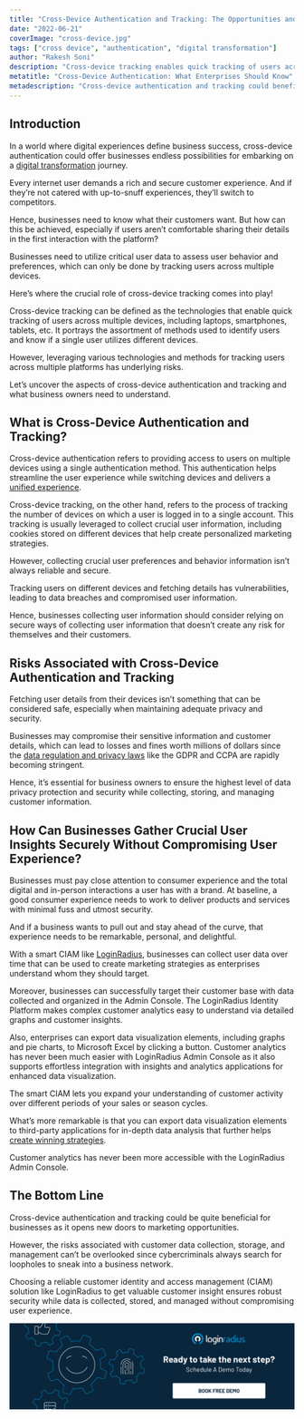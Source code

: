 ```yaml
---
title: "Cross-Device Authentication and Tracking: The Opportunities and Underlying Privacy Risks"
date: "2022-06-21"
coverImage: "cross-device.jpg"
tags: ["cross device", "authentication", "digital transformation"]
author: "Rakesh Soni"
description: "Cross-device tracking enables quick tracking of users across multiple devices. However, leveraging such technologies across multiple platforms has underlying risks. This post uncovers the aspects of cross-device authentication and what business owners need to understand."
metatitle: "Cross-Device Authentication: What Enterprises Should Know"
metadescription: "Cross-device authentication and tracking could benefit business marketing, but associated privacy concerns can’t be overlooked. Read on to know more."
---
```


## Introduction

In a world where digital experiences define business success, cross-device authentication could offer businesses endless possibilities for embarking on a [digital transformation](https://www.loginradius.com/blog/identity/enterprise-needs-digital-business-transformation-strategy/) journey. 

Every internet user demands a rich and secure customer experience. And if they’re not catered with up-to-snuff experiences, they’ll switch to competitors. 

Hence, businesses need to know what their customers want. But how can this be achieved, especially if users aren’t comfortable sharing their details in the first interaction with the platform? 

Businesses need to utilize critical user data to assess user behavior and preferences, which can only be done by tracking users across multiple devices. 

Here’s where the crucial role of cross-device tracking comes into play! 

Cross-device tracking can be defined as the technologies that enable quick tracking of users across multiple devices, including laptops, smartphones, tablets, etc. It portrays the assortment of methods used to identify users and know if a single user utilizes different devices. 

However, leveraging various technologies and methods for tracking users across multiple platforms has underlying risks. 

Let’s uncover the aspects of cross-device authentication and tracking and what business owners need to understand. 


## What is Cross-Device Authentication and Tracking?

Cross-device authentication refers to providing access to users on multiple devices using a single authentication method. This authentication helps streamline the user experience while switching devices and delivers a [unified experience](https://www.loginradius.com/blog/growth/unified-identity-ensures-great-customer-interactions/). 

Cross-device tracking, on the other hand, refers to the process of tracking the number of devices on which a user is logged in to a single account. This tracking is usually leveraged to collect crucial user information, including cookies stored on different devices that help create personalized marketing strategies. 

However, collecting crucial user preferences and behavior information isn’t always reliable and secure.

Tracking users on different devices and fetching details has vulnerabilities, leading to data breaches and compromised user information. 

Hence, businesses collecting user information should consider relying on secure ways of collecting user information that doesn’t create any risk for themselves and their customers.


## Risks Associated with Cross-Device Authentication and Tracking

Fetching user details from their devices isn’t something that can be considered safe, especially when maintaining adequate privacy and security. 

Businesses may compromise their sensitive information and customer details, which can lead to losses and fines worth millions of dollars since the [data regulation and privacy laws](https://www.loginradius.com/blog/identity/digital-privacy-best-practices/) like the GDPR and CCPA are rapidly becoming stringent. 

Hence, it’s essential for business owners to ensure the highest level of data privacy protection and security while collecting, storing, and managing customer information. 


## How Can Businesses Gather Crucial User Insights Securely Without Compromising User Experience?

Businesses must pay close attention to consumer experience and the total digital and in-person interactions a user has with a brand. At baseline, a good consumer experience needs to work to deliver products and services with minimal fuss and utmost security. 

And if a business wants to pull out and stay ahead of the curve, that experience needs to be remarkable, personal, and delightful.

With a smart CIAM like [LoginRadius](https://www.loginradius.com/), businesses can collect user data over time that can be used to create marketing strategies as enterprises understand whom they should target. 

Moreover, businesses can successfully target their customer base with data collected and organized in the Admin Console. The LoginRadius Identity Platform makes complex customer analytics easy to understand via detailed graphs and customer insights.

Also, enterprises can export data visualization elements, including graphs and pie charts, to Microsoft Excel by clicking a button. Customer analytics has never been much easier with LoginRadius Admin Console as it also supports effortless integration with insights and analytics applications for enhanced data visualization.

The smart CIAM lets you expand your understanding of customer activity over different periods of your sales or season cycles.

What’s more remarkable is that you can export data visualization elements to third-party applications for in-depth data analysis that further helps [create winning strategies](https://www.loginradius.com/blog/growth/grow-business-with-right-identity-strategy/).

Customer analytics has never been more accessible with the LoginRadius Admin Console.


## The Bottom Line

Cross-device authentication and tracking could be quite beneficial for businesses as it opens new doors to marketing opportunities. 

However, the risks associated with customer data collection, storage, and management can’t be overlooked since cybercriminals always search for loopholes to sneak into a business network. 

Choosing a reliable customer identity and access management (CIAM) solution like LoginRadius to get valuable customer insight ensures robust security while data is collected, stored, and managed without compromising user experience. 



[![book-a-free-demo-loginradius](../../assets/book-a-demo-loginradius.png)](https://www.loginradius.com/contact-us?utm_source=blog&utm_medium=web&utm_campaign=cross-device-authentication-enterprises)

